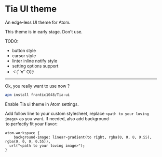 # Tia UI theme

An edge-less UI theme for Atom.

This theme is in early stage. Don't use.

TODO:

- button style
- cursor style
- linter inline notify style
- setting options support
- ヾ(ﾟ∀ﾟ○)ﾂ

---

Ok, you really want to use now ?

```bash
apm install frantic1048/Tia-ui
```

Enable Tia ui theme in Atom settings.

Add follow line to your custom stylesheet, replace `<path to your loving image>` as you want. If needed, also add background-<option> to perfectly fit your flavor:

```less
atom-workspace {
	background-image: linear-gradient(to right, rgba(0, 0, 0, 0.55), rgba(0, 0, 0, 0.55)),
  url("<path to your loving image>");
}
```
